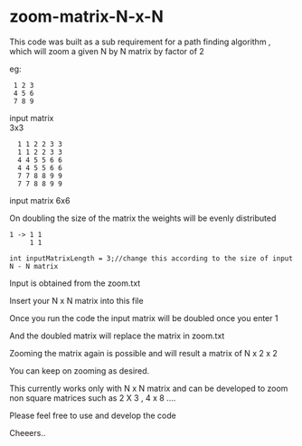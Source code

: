 # zoom-matrix-N-x-N
This code was built as a sub requirement for a path finding algorithm , which will zoom a given N by N matrix by factor of 2

eg:

     1 2 3
     4 5 6 
     7 8 9
    
 input matrix 	        	
      3x3				
					    
			                
      1 1 2 2 3 3			       		  
      1 1 2 2 3 3
      4 4 5 5 6 6 
      4 4 5 5 6 6
      7 7 8 8 9 9
      7 7 8 8 9 9
	
 input matrix
          6x6	
	  
	  
On doubling the size of the matrix the weights will be evenly distributed

	1 -> 1 1
	     1 1
		 
	int inputMatrixLength = 3;//change this according to the size of input N - N matrix

Input is obtained from the zoom.txt

Insert your N x N matrix into this file

Once you run the code the input matrix will be doubled once you enter 1

And the doubled matrix will replace the matrix in zoom.txt 

Zooming the matrix again is possible and will result a matrix of N x 2 x 2

You can keep on zooming as desired.

This currently works only with N x N matrix and can be developed to zoom non square matrices such as 2 X 3 , 4 x 8 ....

Please feel free to use and develop the code

Cheeers..
